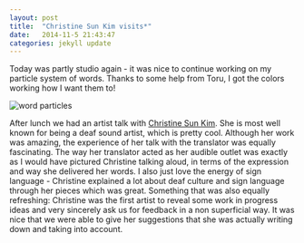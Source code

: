 ```yaml
---
layout: post
title:  "Christine Sun Kim visits*"
date:   2014-11-5 21:43:47
categories: jekyll update
---
```

Today was partly studio again - it was nice to continue working on my particle system of words. Thanks to some help from Toru, I got the colors working how I want them to!

![word particles]({{site.baseurl}}/assets/wordparticles.png)

After lunch we had an artist talk with [Christine Sun Kim](http://christinesunkim.com/). She is most well known for being a deaf sound artist, which is pretty cool. Although her work was amazing, the experience of her talk with the translator was equally fascinating. The way her translator acted as her audible outlet was exactly as I would have pictured Christine talking aloud, in terms of the expression and way she delivered her words. I also just love the energy of sign language - Christine explained a lot about deaf culture and sign language through her pieces which was great. Something that was also equally refreshing: Christine was the first artist to reveal some work in progress ideas and very sincerely ask us for feedback in a non superficial way. It was nice that we were able to give her suggestions that she was actually writing down and taking into account.